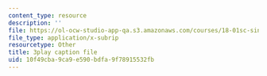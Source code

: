 ```yaml
---
content_type: resource
description: ''
file: https://ol-ocw-studio-app-qa.s3.amazonaws.com/courses/18-01sc-single-variable-calculus-fall-2010/10f49cba9ca9e590bdfa9f78915532fb_sRIDVAcoG5A.srt
file_type: application/x-subrip
resourcetype: Other
title: 3play caption file
uid: 10f49cba-9ca9-e590-bdfa-9f78915532fb
---
```

